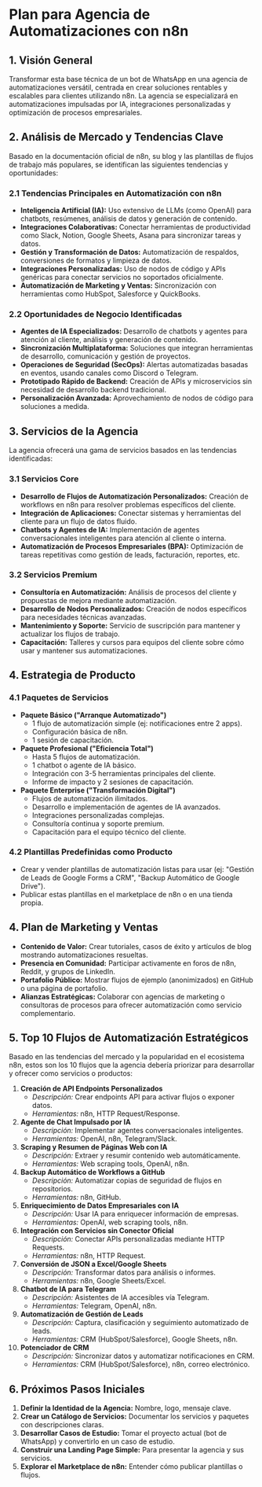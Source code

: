 # Plan para Agencia de Automatizaciones con n8n

## 1. Visión General

Transformar esta base técnica de un bot de WhatsApp en una agencia de automatizaciones versátil, centrada en crear soluciones rentables y escalables para clientes utilizando n8n. La agencia se especializará en automatizaciones impulsadas por IA, integraciones personalizadas y optimización de procesos empresariales.

## 2. Análisis de Mercado y Tendencias Clave

Basado en la documentación oficial de n8n, su blog y las plantillas de flujos de trabajo más populares, se identifican las siguientes tendencias y oportunidades:

### 2.1 Tendencias Principales en Automatización con n8n

- **Inteligencia Artificial (IA):** Uso extensivo de LLMs (como OpenAI) para chatbots, resúmenes, análisis de datos y generación de contenido.
- **Integraciones Colaborativas:** Conectar herramientas de productividad como Slack, Notion, Google Sheets, Asana para sincronizar tareas y datos.
- **Gestión y Transformación de Datos:** Automatización de respaldos, conversiones de formatos y limpieza de datos.
- **Integraciones Personalizadas:** Uso de nodos de código y APIs genéricas para conectar servicios no soportados oficialmente.
- **Automatización de Marketing y Ventas:** Sincronización con herramientas como HubSpot, Salesforce y QuickBooks.

### 2.2 Oportunidades de Negocio Identificadas

- **Agentes de IA Especializados:** Desarrollo de chatbots y agentes para atención al cliente, análisis y generación de contenido.
- **Sincronización Multiplataforma:** Soluciones que integran herramientas de desarrollo, comunicación y gestión de proyectos.
- **Operaciones de Seguridad (SecOps):** Alertas automatizadas basadas en eventos, usando canales como Discord o Telegram.
- **Prototipado Rápido de Backend:** Creación de APIs y microservicios sin necesidad de desarrollo backend tradicional.
- **Personalización Avanzada:** Aprovechamiento de nodos de código para soluciones a medida.

## 3. Servicios de la Agencia

La agencia ofrecerá una gama de servicios basados en las tendencias identificadas:

### 3.1 Servicios Core

- **Desarrollo de Flujos de Automatización Personalizados:** Creación de workflows en n8n para resolver problemas específicos del cliente.
- **Integración de Aplicaciones:** Conectar sistemas y herramientas del cliente para un flujo de datos fluido.
- **Chatbots y Agentes de IA:** Implementación de agentes conversacionales inteligentes para atención al cliente o interna.
- **Automatización de Procesos Empresariales (BPA):** Optimización de tareas repetitivas como gestión de leads, facturación, reportes, etc.

### 3.2 Servicios Premium

- **Consultoría en Automatización:** Análisis de procesos del cliente y propuestas de mejora mediante automatización.
- **Desarrollo de Nodos Personalizados:** Creación de nodos específicos para necesidades técnicas avanzadas.
- **Mantenimiento y Soporte:** Servicio de suscripción para mantener y actualizar los flujos de trabajo.
- **Capacitación:** Talleres y cursos para equipos del cliente sobre cómo usar y mantener sus automatizaciones.

## 4. Estrategia de Producto

### 4.1 Paquetes de Servicios

- **Paquete Básico ("Arranque Automatizado")**
  - 1 flujo de automatización simple (ej: notificaciones entre 2 apps).
  - Configuración básica de n8n.
  - 1 sesión de capacitación.
- **Paquete Profesional ("Eficiencia Total")**
  - Hasta 5 flujos de automatización.
  - 1 chatbot o agente de IA básico.
  - Integración con 3-5 herramientas principales del cliente.
  - Informe de impacto y 2 sesiones de capacitación.
- **Paquete Enterprise ("Transformación Digital")**
  - Flujos de automatización ilimitados.
  - Desarrollo e implementación de agentes de IA avanzados.
  - Integraciones personalizadas complejas.
  - Consultoría continua y soporte premium.
  - Capacitación para el equipo técnico del cliente.

### 4.2 Plantillas Predefinidas como Producto

- Crear y vender plantillas de automatización listas para usar (ej: "Gestión de Leads de Google Forms a CRM", "Backup Automático de Google Drive").
- Publicar estas plantillas en el marketplace de n8n o en una tienda propia.

## 4. Plan de Marketing y Ventas

- **Contenido de Valor:** Crear tutoriales, casos de éxito y artículos de blog mostrando automatizaciones resueltas.
- **Presencia en Comunidad:** Participar activamente en foros de n8n, Reddit, y grupos de LinkedIn.
- **Portafolio Público:** Mostrar flujos de ejemplo (anonimizados) en GitHub o una página de portafolio.
- **Alianzas Estratégicas:** Colaborar con agencias de marketing o consultoras de procesos para ofrecer automatización como servicio complementario.

## 5. Top 10 Flujos de Automatización Estratégicos

Basado en las tendencias del mercado y la popularidad en el ecosistema n8n, estos son los 10 flujos que la agencia debería priorizar para desarrollar y ofrecer como servicios o productos:

1.  **Creación de API Endpoints Personalizados**
    - *Descripción:* Crear endpoints API para activar flujos o exponer datos.
    - *Herramientas:* n8n, HTTP Request/Response.
2.  **Agente de Chat Impulsado por IA**
    - *Descripción:* Implementar agentes conversacionales inteligentes.
    - *Herramientas:* OpenAI, n8n, Telegram/Slack.
3.  **Scraping y Resumen de Páginas Web con IA**
    - *Descripción:* Extraer y resumir contenido web automáticamente.
    - *Herramientas:* Web scraping tools, OpenAI, n8n.
4.  **Backup Automático de Workflows a GitHub**
    - *Descripción:* Automatizar copias de seguridad de flujos en repositorios.
    - *Herramientas:* n8n, GitHub.
5.  **Enriquecimiento de Datos Empresariales con IA**
    - *Descripción:* Usar IA para enriquecer información de empresas.
    - *Herramientas:* OpenAI, web scraping tools, n8n.
6.  **Integración con Servicios sin Conector Oficial**
    - *Descripción:* Conectar APIs personalizadas mediante HTTP Requests.
    - *Herramientas:* n8n, HTTP Request.
7.  **Conversión de JSON a Excel/Google Sheets**
    - *Descripción:* Transformar datos para análisis o informes.
    - *Herramientas:* n8n, Google Sheets/Excel.
8.  **Chatbot de IA para Telegram**
    - *Descripción:* Asistentes de IA accesibles vía Telegram.
    - *Herramientas:* Telegram, OpenAI, n8n.
9.  **Automatización de Gestión de Leads**
    - *Descripción:* Captura, clasificación y seguimiento automatizado de leads.
    - *Herramientas:* CRM (HubSpot/Salesforce), Google Sheets, n8n.
10. **Potenciador de CRM**
    - *Descripción:* Sincronizar datos y automatizar notificaciones en CRM.
    - *Herramientas:* CRM (HubSpot/Salesforce), n8n, correo electrónico.

## 6. Próximos Pasos Iniciales

1.  **Definir la Identidad de la Agencia:** Nombre, logo, mensaje clave.
2.  **Crear un Catálogo de Servicios:** Documentar los servicios y paquetes con descripciones claras.
3.  **Desarrollar Casos de Estudio:** Tomar el proyecto actual (bot de WhatsApp) y convertirlo en un caso de estudio.
4.  **Construir una Landing Page Simple:** Para presentar la agencia y sus servicios.
5.  **Explorar el Marketplace de n8n:** Entender cómo publicar plantillas o flujos.